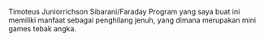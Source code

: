 Timoteus Juniorrichson Sibarani/Faraday
Program yang saya buat ini memiliki manfaat sebagai penghilang jenuh, yang dimana merupakan mini games tebak angka. 

